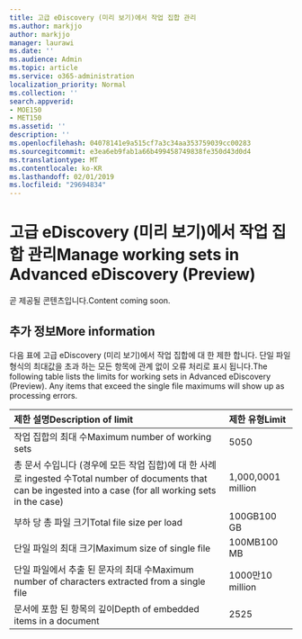 ```yaml
---
title: 고급 eDiscovery (미리 보기)에서 작업 집합 관리
ms.author: markjjo
author: markjjo
manager: laurawi
ms.date: ''
ms.audience: Admin
ms.topic: article
ms.service: o365-administration
localization_priority: Normal
ms.collection: ''
search.appverid:
- MOE150
- MET150
ms.assetid: ''
description: ''
ms.openlocfilehash: 04078141e9a515cf7a3c34aa353759039cc00283
ms.sourcegitcommit: e3ea6eb9fab1a66b499458749838fe350d43d0d4
ms.translationtype: MT
ms.contentlocale: ko-KR
ms.lasthandoff: 02/01/2019
ms.locfileid: "29694834"
---
```

# <a name="manage-working-sets-in-advanced-ediscovery-preview"></a><span data-ttu-id="c1dc7-102">고급 eDiscovery (미리 보기)에서 작업 집합 관리</span><span class="sxs-lookup"><span data-stu-id="c1dc7-102">Manage working sets in Advanced eDiscovery (Preview)</span></span>  

<span data-ttu-id="c1dc7-103">곧 제공될 콘텐츠입니다.</span><span class="sxs-lookup"><span data-stu-id="c1dc7-103">Content coming soon.</span></span>

## <a name="more-information"></a><span data-ttu-id="c1dc7-104">추가 정보</span><span class="sxs-lookup"><span data-stu-id="c1dc7-104">More information</span></span>

<span data-ttu-id="c1dc7-p101">다음 표에 고급 eDiscovery (미리 보기)에서 작업 집합에 대 한 제한 합니다.  단일 파일 형식의 최대값을 초과 하는 모든 항목에 관계 없이 오류 처리로 표시 됩니다.</span><span class="sxs-lookup"><span data-stu-id="c1dc7-p101">The following table lists the limits for working sets in Advanced eDiscovery (Preview).  Any items that exceed the single file maximums will show up as processing errors.</span></span>
    
  |<span data-ttu-id="c1dc7-107">**제한 설명**</span><span class="sxs-lookup"><span data-stu-id="c1dc7-107">**Description of limit**</span></span>|<span data-ttu-id="c1dc7-108">**제한 유형**</span><span class="sxs-lookup"><span data-stu-id="c1dc7-108">**Limit**</span></span>|
  |:-----|:-----|
  |<span data-ttu-id="c1dc7-109">작업 집합의 최대 수</span><span class="sxs-lookup"><span data-stu-id="c1dc7-109">Maximum number of working sets</span></span>  <br/> |<span data-ttu-id="c1dc7-110">50</span><span class="sxs-lookup"><span data-stu-id="c1dc7-110">50</span></span>  <br/> |
  |<span data-ttu-id="c1dc7-111">총 문서 수입니다 (경우에 모든 작업 집합)에 대 한 사례로 ingested 수</span><span class="sxs-lookup"><span data-stu-id="c1dc7-111">Total number of documents that can be ingested into a case (for all working sets in the case)</span></span>  <br/> |<span data-ttu-id="c1dc7-112">1,000,000</span><span class="sxs-lookup"><span data-stu-id="c1dc7-112">1 million</span></span>  <br/> |
  |<span data-ttu-id="c1dc7-113">부하 당 총 파일 크기</span><span class="sxs-lookup"><span data-stu-id="c1dc7-113">Total file size per load</span></span>  <br/> |<span data-ttu-id="c1dc7-114">100GB</span><span class="sxs-lookup"><span data-stu-id="c1dc7-114">100 GB</span></span>  <br/> |
  |<span data-ttu-id="c1dc7-115">단일 파일의 최대 크기</span><span class="sxs-lookup"><span data-stu-id="c1dc7-115">Maximum size of single file</span></span>   <br/> |<span data-ttu-id="c1dc7-116">100MB</span><span class="sxs-lookup"><span data-stu-id="c1dc7-116">100 MB</span></span>  <br/> |
  |<span data-ttu-id="c1dc7-117">단일 파일에서 추출 된 문자의 최대 수</span><span class="sxs-lookup"><span data-stu-id="c1dc7-117">Maximum number of characters extracted from a single file</span></span>  <br/> |<span data-ttu-id="c1dc7-118">1000만</span><span class="sxs-lookup"><span data-stu-id="c1dc7-118">10 million</span></span>  <br/> |
  |<span data-ttu-id="c1dc7-119">문서에 포함 된 항목의 깊이</span><span class="sxs-lookup"><span data-stu-id="c1dc7-119">Depth of embedded items in a document</span></span>  <br/> |<span data-ttu-id="c1dc7-120">25</span><span class="sxs-lookup"><span data-stu-id="c1dc7-120">25</span></span>  <br/> |
  

